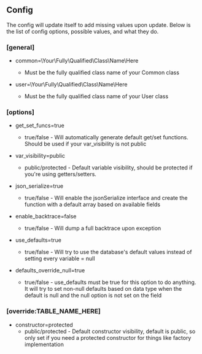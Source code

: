 ## Config

The config will update itself to add missing values upon update.  Below is the list of config options, possible values, and what they do.


### [general]

 - common=\Your\Fully\Qualified\Class\Name\Here
   - Must be the fully qualified class name of your Common class

 - user=\Your\Fully\Qualified\Class\Name\Here
   - Must be the fully qualified class name of your User class

### [options]
 - get_set_funcs=true
   - true/false - Will automatically generate default get/set functions.  Should be used if your var_visibility is not public

 - var_visibility=public
   - public/protected - Default variable visibility, should be protected if you're using getters/setters.

 - json_serialize=true
   - true/false - Will enable the jsonSerialize interface and create the function with a default array based on available fields

 - enable_backtrace=false
   - true/false - Will dump a full backtrace upon exception

 - use_defaults=true
   - true/false - Will try to use the database's default values instead of setting every variable = null

 - defaults_override_null=true
   - true/false - use_defaults must be true for this option to do anything.  It will try to set non-null defaults based on data type when the default is null and the null option is not set on the field
   
### [override:TABLE_NAME_HERE]
   - constructor=protected
     - public/protected - Default constructor visibility, default is public, so only set if you need a protected constructor for things like factory implementation
     
     
     
     
     